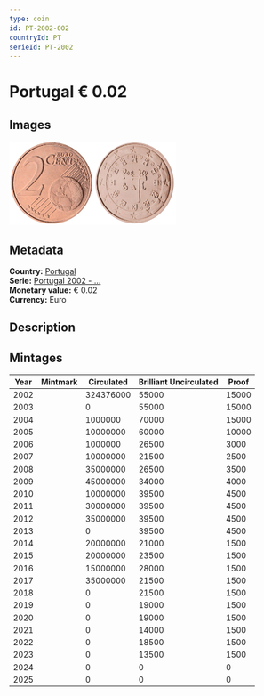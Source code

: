 ```yaml
---
type: coin
id: PT-2002-002
countryId: PT
serieId: PT-2002
---
```


# Portugal € 0.02

## Images

<img src="../../../Images/common-2002-002.webp" height="150" alt="Front image"><img src="Images/portugal-2002-002.webp" height="150" alt="Back image">

## Metadata

**Country:** [Portugal](../index.md)\
**Serie:** [Portugal 2002 - ...](index.md)\
**Monetary value:** € 0.02\
**Currency:** Euro

## Description

## Mintages

| Year | Mintmark | Circulated | Brilliant Uncirculated | Proof |
| ---- | -------- | ---------- | ---------------------- | ----- |
| 2002 |          | 324376000  | 55000                  | 15000 |
| 2003 |          | 0          | 55000                  | 15000 |
| 2004 |          | 1000000    | 70000                  | 15000 |
| 2005 |          | 10000000   | 60000                  | 10000 |
| 2006 |          | 1000000    | 26500                  | 3000  |
| 2007 |          | 10000000   | 21500                  | 2500  |
| 2008 |          | 35000000   | 26500                  | 3500  |
| 2009 |          | 45000000   | 34000                  | 4000  |
| 2010 |          | 10000000   | 39500                  | 4500  |
| 2011 |          | 30000000   | 39500                  | 4500  |
| 2012 |          | 35000000   | 39500                  | 4500  |
| 2013 |          | 0          | 39500                  | 4500  |
| 2014 |          | 20000000   | 21000                  | 1500  |
| 2015 |          | 20000000   | 23500                  | 1500  |
| 2016 |          | 15000000   | 28000                  | 1500  |
| 2017 |          | 35000000   | 21500                  | 1500  |
| 2018 |          | 0          | 21500                  | 1500  |
| 2019 |          | 0          | 19000                  | 1500  |
| 2020 |          | 0          | 19000                  | 1500  |
| 2021 |          | 0          | 14000                  | 1500  |
| 2022 |          | 0          | 18500                  | 1500  |
| 2023 |          | 0          | 13500                  | 1500  |
| 2024 |          | 0          | 0                      | 0     |
| 2025 |          | 0          | 0                      | 0     |
